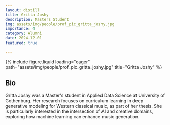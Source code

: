 ```yaml
---
layout: distill
title: Gritta Joshy
description: Masters Student
img: assets/img/people/prof_pic_gritta_joshy.jpg
importance: 4
category: Alumni
date: 2024-12-01
featured: true

---
```


<div class="fake-img l-body">
{% include figure.liquid loading="eager" path="assets/img/people/prof_pic_gritta_joshy.jpg" title="Gritta Joshy" %}
</div>

## Bio

Gritta Joshy was a Master's student in Applied Data Science at University of Gothenburg. Her research focuses on curriculum learning in deep generative modeling for Western classical music, as part of her thesis. She is particularly interested in the intersection of AI and creative domains, exploring how machine learning can enhance music generation.
